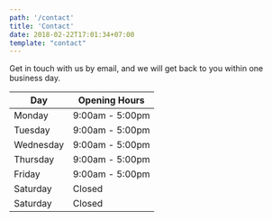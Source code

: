 ```yaml
---
path: '/contact'
title: 'Contact'
date: 2018-02-22T17:01:34+07:00
template: "contact"
---
```


Get in touch with us by email, and we will get back to you within one business day.

| Day       | Opening Hours   |
| --------- | --------------- |
| Monday   | 9:00am - 5:00pm |
| Tuesday   | 9:00am - 5:00pm |
| Wednesday | 9:00am - 5:00pm |
| Thursday  | 9:00am - 5:00pm |
| Friday    | 9:00am - 5:00pm |
| Saturday  | Closed		  |
| Saturday  | Closed          |
